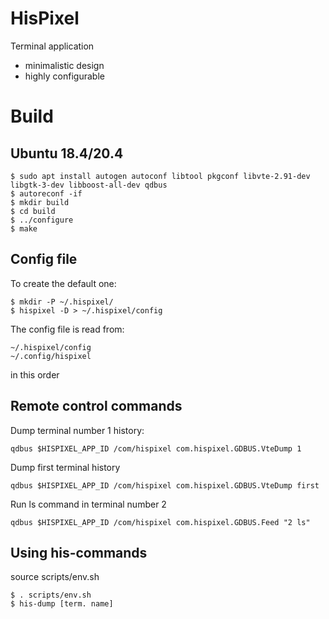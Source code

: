 # HisPixel

Terminal application

- minimalistic design
- highly configurable

# Build

## Ubuntu 18.4/20.4

```
$ sudo apt install autogen autoconf libtool pkgconf libvte-2.91-dev libgtk-3-dev libboost-all-dev qdbus
$ autoreconf -if
$ mkdir build
$ cd build
$ ../configure
$ make

```

## Config file

To create the default one:
```
$ mkdir -P ~/.hispixel/
$ hispixel -D > ~/.hispixel/config
```

The config file is read from:

```
~/.hispixel/config
~/.config/hispixel
```

in this order

## Remote control commands
Dump terminal number 1 history:

```
qdbus $HISPIXEL_APP_ID /com/hispixel com.hispixel.GDBUS.VteDump 1
```

Dump first terminal history
```
qdbus $HISPIXEL_APP_ID /com/hispixel com.hispixel.GDBUS.VteDump first
```

Run ls command in terminal number 2
```
qdbus $HISPIXEL_APP_ID /com/hispixel com.hispixel.GDBUS.Feed "2 ls"
```


## Using his-commands
source scripts/env.sh
```
$ . scripts/env.sh
$ his-dump [term. name]
```


